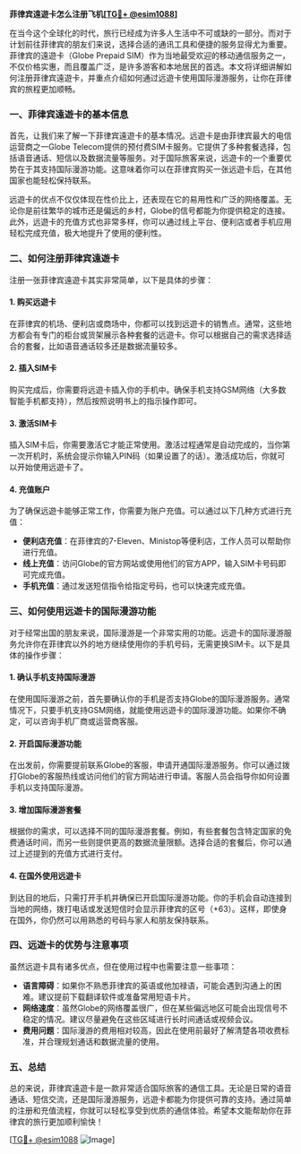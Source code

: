 **菲律宾遠遊卡怎么注册飞机[[TG💪+ @esim1088](https://t.me/s/esim1088)]**

在当今这个全球化的时代，旅行已经成为许多人生活中不可或缺的一部分。而对于计划前往菲律宾的朋友们来说，选择合适的通讯工具和便捷的服务显得尤为重要。菲律宾的遠遊卡（Globe Prepaid SIM）作为当地最受欢迎的移动通信服务之一，不仅价格实惠，而且覆盖广泛，是许多游客和本地居民的首选。本文将详细讲解如何注册菲律宾遠遊卡，并重点介绍如何通过远遊卡使用国际漫游服务，让你在菲律宾的旅程更加顺畅。

### 一、菲律宾遠遊卡的基本信息

首先，让我们来了解一下菲律宾遠遊卡的基本情况。远遊卡是由菲律宾最大的电信运营商之一Globe Telecom提供的预付费SIM卡服务。它提供了多种套餐选择，包括语音通话、短信以及数据流量等服务。对于国际旅客来说，远遊卡的一个重要优势在于其支持国际漫游功能。这意味着你可以在菲律宾购买一张远遊卡后，在其他国家也能轻松保持联系。

远遊卡的优点不仅仅体现在性价比上，还表现在它的易用性和广泛的网络覆盖。无论你是前往繁华的城市还是偏远的乡村，Globe的信号都能为你提供稳定的连接。此外，远遊卡的充值方式也非常多样，你可以通过线上平台、便利店或者手机应用轻松完成充值，极大地提升了使用的便利性。

### 二、如何注册菲律宾遠遊卡

注册一张菲律宾遠遊卡其实非常简单，以下是具体的步骤：

#### 1. 购买远遊卡
在菲律宾的机场、便利店或商场中，你都可以找到远遊卡的销售点。通常，这些地方都会有专门的柜台或货架展示各种套餐的远遊卡。你可以根据自己的需求选择适合的套餐，比如语音通话较多还是数据流量较多。

#### 2. 插入SIM卡
购买完成后，你需要将远遊卡插入你的手机中。确保手机支持GSM网络（大多数智能手机都支持），然后按照说明书上的指示操作即可。

#### 3. 激活SIM卡
插入SIM卡后，你需要激活它才能正常使用。激活过程通常是自动完成的，当你第一次开机时，系统会提示你输入PIN码（如果设置了的话）。激活成功后，你就可以开始使用远遊卡了。

#### 4. 充值账户
为了确保远遊卡能够正常工作，你需要为账户充值。可以通过以下几种方式进行充值：
- **便利店充值**：在菲律宾的7-Eleven、Ministop等便利店，工作人员可以帮助你进行充值。
- **线上充值**：访问Globe的官方网站或使用他们的官方APP，输入SIM卡号码即可完成充值。
- **手机充值**：通过发送短信指令给指定号码，也可以快速完成充值。

### 三、如何使用远遊卡的国际漫游功能

对于经常出国的朋友来说，国际漫游是一个非常实用的功能。远遊卡的国际漫游服务允许你在菲律宾以外的地方继续使用你的手机号码，无需更换SIM卡。以下是具体的操作步骤：

#### 1. 确认手机支持国际漫游
在使用国际漫游之前，首先要确认你的手机是否支持Globe的国际漫游服务。通常情况下，只要手机支持GSM网络，就能使用远遊卡的国际漫游功能。如果你不确定，可以咨询手机厂商或运营商客服。

#### 2. 开启国际漫游功能
在出发前，你需要提前联系Globe的客服，申请开通国际漫游服务。你可以通过拨打Globe的客服热线或访问他们的官方网站进行申请。客服人员会指导你如何设置手机以支持国际漫游。

#### 3. 增加国际漫游套餐
根据你的需求，可以选择不同的国际漫游套餐。例如，有些套餐包含特定国家的免费通话时间，而另一些则提供更高的数据流量限额。选择合适的套餐后，你可以通过上述提到的充值方式进行支付。

#### 4. 在国外使用远遊卡
到达目的地后，只需打开手机并确保已开启国际漫游功能。你的手机会自动连接到当地的网络，拨打电话或发送短信时会显示菲律宾的区号（+63）。这样，即使身在国外，你仍然可以用熟悉的号码与家人和朋友保持联系。

### 四、远遊卡的优势与注意事项

虽然远遊卡具有诸多优点，但在使用过程中也需要注意一些事项：

- **语言障碍**：如果你不熟悉菲律宾的英语或他加禄语，可能会遇到沟通上的困难。建议提前下载翻译软件或准备常用短语卡片。
- **网络速度**：虽然Globe的网络覆盖很广，但在某些偏远地区可能会出现信号不稳定的情况。建议尽量避免在这些区域进行长时间通话或视频会议。
- **费用问题**：国际漫游的费用相对较高，因此在使用前最好了解清楚各项收费标准，并合理规划通话和数据流量的使用。

### 五、总结

总的来说，菲律宾遠遊卡是一款非常适合国际旅客的通信工具。无论是日常的语音通话、短信交流，还是国际漫游服务，远遊卡都能为你提供可靠的支持。通过简单的注册和充值流程，你就可以轻松享受到优质的通信体验。希望本文能帮助你在菲律宾的旅行更加顺利愉快！

[[TG💪+ @esim1088](https://t.me/s/esim1088) ![Image](https://i.postimg.cc/4NQfJmqS/Snipaste-2025-05-13-00-14-12.png)]